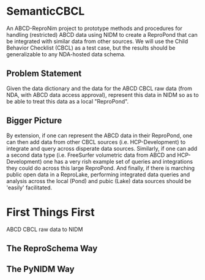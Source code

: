 # SemanticCBCL
An ABCD-ReproNim project to prototype methods and procedures for handling (restricted) ABCD data using NIDM to create a ReproPond that can be integrated with similar data from other sources. We will use the Child Behavior Checklist (CBCL) as a test case, but the results should be generalizable to any NDA-hosted data schema. 

## Problem Statement
Given the data dictionary and the data for the ABCD CBCL raw data (from NDA, with ABCD data access approval), represent this data in NIDM so as to be able to treat this data as a local "ReproPond".

## Bigger Picture
By extension, if one can represent the ABCD data in their ReproPond, one can then add data from other CBCL sources (i.e. HCP-Development) to integrate and query across disperate data sources. Similarly, if one can add a second data type (i.e. FreeSurfer volumetric data from ABCD and HCP-Development) one has a very rish example set of queries and integrations they could do across this large ReproPond. And finally, if there is marching public open data in a ReproLake, performing integrated data queries and analysis across the local (Pond) and pubic (Lake) data sources should be 'easily' facilitated.

# First Things First
ABCD CBCL raw data to NIDM

## The ReproSchema Way

## The PyNIDM Way
